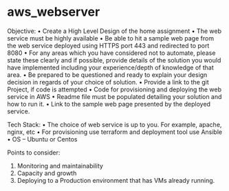 # aws_webserver
Objective: 
•	Create a High Level Design of the home assignment
•	The web service must be highly available
•	Be able to hit a sample web page from the web service deployed using HTTPS port 443 and redirected to port 8080
•	For any areas which you have considered not to automate, please state these clearly and if possible, provide details of the solution you would have implemented including your experience/depth of knowledge of that area.
•	Be prepared to be questioned and ready to explain your design decision in regards of your choice of solution.
•	Provide a link to the git Project, if code is attempted
•	Code for provisioning and deploying the web service in AWS
•	Readme file must be populated detailing your solution and how to run it.
•	Link to the sample web page presented by the deployed service. 

 
Tech Stack:
•	The choice of web service is up to you.  For example, apache, nginx, etc
•	For provisioning use terraform and deployment tool use Ansible
•	OS – Ubuntu or Centos

 
Points to consider:
1.	Monitoring and maintainability
2.	Capacity and growth
3.	Deploying to a Production environment that has VMs already running.

